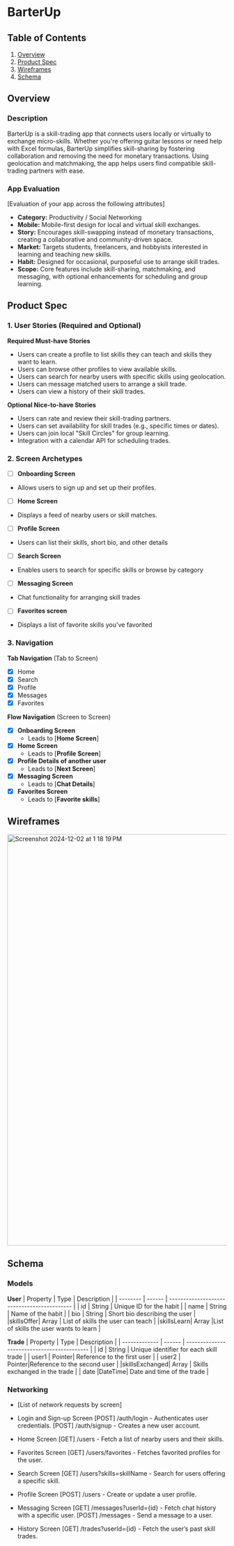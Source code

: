 

# BarterUp

## Table of Contents

1. [Overview](#Overview)
2. [Product Spec](#Product-Spec)
3. [Wireframes](#Wireframes)
4. [Schema](#Schema)

## Overview

### Description

BarterUp is a skill-trading app that connects users locally or virtually to exchange micro-skills. Whether you're offering guitar lessons or need help with Excel formulas, BarterUp simplifies skill-sharing by fostering collaboration and removing the need for monetary transactions. Using geolocation and matchmaking, the app helps users find compatible skill-trading partners with ease.

### App Evaluation

[Evaluation of your app across the following attributes]
- **Category:** Productivity / Social Networking
- **Mobile:** Mobile-first design for local and virtual skill exchanges.
- **Story:** Encourages skill-swapping instead of monetary transactions, creating a collaborative and community-driven space.
- **Market:** Targets students, freelancers, and hobbyists interested in learning and teaching new skills.
- **Habit:** Designed for occasional, purposeful use to arrange skill trades.
- **Scope:** Core features include skill-sharing, matchmaking, and messaging, with optional enhancements for scheduling and group learning.

## Product Spec

### 1. User Stories (Required and Optional)

**Required Must-have Stories**

* Users can create a profile to list skills they can teach and skills they want to learn.
* Users can browse other profiles to view available skills.
* Users can search for nearby users with specific skills using geolocation.
* Users can message matched users to arrange a skill trade.
* Users can view a history of their skill trades.

**Optional Nice-to-have Stories**

* Users can rate and review their skill-trading partners.
* Users can set availability for skill trades (e.g., specific times or dates).
* Users can join local "Skill Circles" for group learning.
* Integration with a calendar API for scheduling trades.

### 2. Screen Archetypes

- [ ] **Onboarding Screen**
* Allows users to sign up and set up their profiles.
- [ ] **Home Screen**
* Displays a feed of nearby users or skill matches.
- [ ] **Profile Screen**
* Users can list their skills, short bio, and other details
- [ ] **Search Screen**
* Enables users to search for specific skills or browse by category
- [ ] **Messaging Screen**
* Chat functionality for arranging skill trades
- [ ] **Favorites screen**
* Displays a list of favorite skills you've favorited


### 3. Navigation

**Tab Navigation** (Tab to Screen)

- [x] Home
- [x] Search
- [x] Profile
- [x] Messages
- [x] Favorites

**Flow Navigation** (Screen to Screen)

- [x] **Onboarding Screen**
  * Leads to [**Home Screen**]
- [x] **Home Screen**
  * Leads to [**Profile Screen**] 
- [x] **Profile Details of another user**
  * Leads to [**Next Screen**]
- [x] **Messaging Screen**
  * Leads to [**Chat Details**]
- [x] **Favorites Screen**
  * Leads to [**Favorite skills**]


## Wireframes

<img width="945" alt="Screenshot 2024-12-02 at 1 18 19 PM" src="https://github.com/user-attachments/assets/80bc73cb-5510-4fc7-b93b-0f0d3fcedc52">



## Schema 


### Models

**User** 
| Property  | Type   | Description                                 |
| --------  | ------ | ------------------------------------------- |
|    id     | String |   Unique ID for the habit                   |
|   name    | String |    Name of the habit                        |
| bio       | String |    Short bio describing the user            |
|skillsOffer| Array  |     List of skills the user can teach       |
|skillsLearn| Array  |List of skills the user wants to learn       |


**Trade**
| Property      | Type   | Description                                 |
| ------------- | ------ | ------------------------------------------- |
|    id         | String |   Unique identifier for each skill trade    |
|   user1       | Pointer|   Reference to the first user               |
| user2         | Pointer|Reference to the second user                 |
|skillsExchanged| Array  |  Skills exchanged in the trade              |
| date          |DateTime| Date and time of the trade                  |

### Networking

- [List of network requests by screen]

* Login and Sign-up Screen
[POST] /auth/login - Authenticates user credentials.
[POST] /auth/signup - Creates a new user account.

* Home Screen
[GET] /users - Fetch a list of nearby users and their skills.

* Favorites Screen
[GET] /users/favorites - Fetches favorited profiles for the user.


* Search Screen
[GET] /users?skills=skillName - Search for users offering a specific skill.

* Profile Screen
[POST] /users - Create or update a user profile.

* Messaging Screen
[GET] /messages?userId={id} - Fetch chat history with a specific user.
[POST] /messages - Send a message to a user.

* History Screen
[GET] /trades?userId={id} - Fetch the user’s past skill trades.
